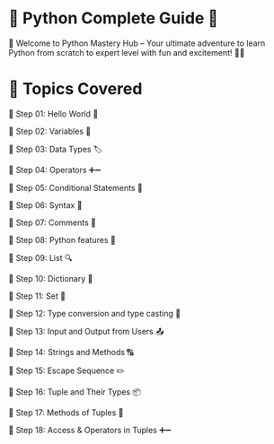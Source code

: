 # 🐍 Python Complete Guide 🚀
🚀 Welcome to Python Mastery Hub – Your ultimate adventure to learn Python from scratch to expert level with fun and excitement! 🎉🐍

# 📂 Topics Covered
🔹 Step 01: Hello World 👋

🔹 Step 02: Variables 🚀  

🔹 Step 03: Data Types 🏷️

🔹 Step 04: Operators ➕➖

🔹 Step 05: Conditional Statements 🔄

🔹 Step 06: Syntax 📜

🔹 Step 07: Comments 📝

🔹 Step 08: Python features 🎯

🔹 Step 09: List 🔍

🔹 Step 10: Dictionary 🔑

🔹 Step 11: Set 🧩

🔹 Step 12: Type conversion and type casting 🔄

🔹 Step 13: Input and Output from Users 📤

🔹 Step 14: Strings and Methods 🔠

🔹 Step 15: Escape Sequence ✏️

🔹 Step 16: Tuple and Their Types 📦

🔹 Step 17: Methods of Tuples 🔧

🔹 Step 18: Access & Operators in Tuples ➕➖

